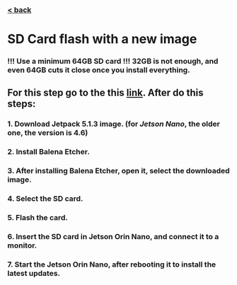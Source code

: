 ### [< back](../GuideForDocumentation.md)
# SD Card flash with a new image

### !!! Use a minimum 64GB SD card !!! 32GB is not enough, and even 64GB cuts it close once you install everything.

## For this step go to the this [link](https://www.jetson-ai-lab.com/initial_setup_jon.html#__tabbed_1_1). After do this steps:
### 1. Download Jetpack 5.1.3 image. (for *Jetson Nano*, the older one, the version is 4.6)
### 2. Install Balena Etcher.
### 3. After installing Balena Etcher, open it, select the downloaded image.
### 4. Select the SD card.
### 5. Flash the card.
### 6. Insert the SD card in Jetson Orin Nano, and connect it to a monitor.
### 7. Start the Jetson Orin Nano, after rebooting it to install the latest updates.
